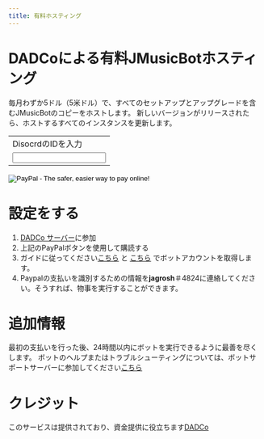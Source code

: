 ```yaml
---
title: 有料ホスティング
---
```


# DADCoによる有料JMusicBotホスティング
毎月わずか5ドル（5米ドル）で、すべてのセットアップとアップグレードを含むJMusicBotのコピーをホストします。 新しいバージョンがリリースされたら、ホストするすべてのインスタンスを更新します。<br>
<form action="https://www.paypal.com/cgi-bin/webscr" method="post" target="_top">
<input type="hidden" name="cmd" value="_s-xclick">
<input type="hidden" name="hosted_button_id" value="RCJYQUK4GF2WG">
<table>
<tr><td><input type="hidden" name="on0" value="Enter Discord ID">DisocrdのIDを入力</td></tr><tr><td><input type="text" name="os0" maxlength="200"></td></tr>
</table>
<input type="image" src="https://www.paypalobjects.com/en_US/i/btn/btn_subscribeCC_LG.gif" border="0" name="submit" alt="PayPal - The safer, easier way to pay online!">
<img alt="" border="0" src="https://www.paypalobjects.com/en_US/i/scr/pixel.gif" width="1" height="1">
</form>

# 設定をする
1. [DADCo サーバー](https://discord.gg/J75N27z)に参加
2. 上記のPayPalボタンを使用して購読する
3. ガイドに従ってください[こちら](https://github.com/jagrosh/MusicBot/wiki/Getting-a-Bot-Token) と [こちら](https://github.com/jagrosh/MusicBot/wiki/Adding-Your-Bot-To-Your-Server) でボットアカウントを取得します。
4. Paypalの支払いを識別するための情報を**jagrosh**＃4824に連絡してください。そうすれば、物事を実行することができます。

# 追加情報
最初の支払いを行った後、24時間以内にボットを実行できるように最善を尽くします。 ボットのヘルプまたはトラブルシューティングについては、ボットサポートサーバーに参加してください[こちら](https://discord.gg/0p9LSGoRLu6Pet0k)

# クレジット
このサービスは提供されており、資金提供に役立ちます[DADCo](http://wearedad.co)
